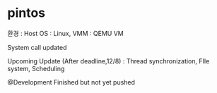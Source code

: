 # pintos


환경 : Host OS : Linux, VMM : QEMU VM

System call updated


Upcoming Update (After deadline,12/8) : Thread synchronization, FIle system, Scheduling

@Development Finished but not yet pushed

